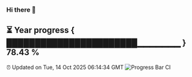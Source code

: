 ### Hi there 👋
⏳ Year progress { ███████████████████████▁▁▁▁▁▁▁ } 78.43 %
---
⏰ Updated on Tue, 14 Oct 2025 06:14:34 GMT
![Progress Bar CI](https://github.com/Moyi321/Moyi321/workflows/Progress%20Bar%20CI/badge.svg)
